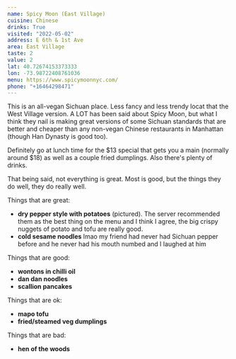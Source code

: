 ```yaml
---
name: Spicy Moon (East Village)
cuisine: Chinese
drinks: True
visited: "2022-05-02"
address: E 6th & 1st Ave
area: East Village
taste: 2
value: 2
lat: 40.72674153373333
lon: -73.98722408761036
menu: https://www.spicymoonnyc.com/
phone: "+16464298471"
---
```


This is an all-vegan Sichuan place. Less fancy and less trendy locat that the West Village version. A LOT has been said about Spicy Moon, but what I think they nail is making great versions of some Sichuan standards that are better and cheaper than any non-vegan Chinese restaurants in Manhattan (though Han Dynasty is good too).

Definitely go at lunch time for the $13 special that gets you a main (normally around $18) as well as a couple fried dumplings. Also there's plenty of drinks.

That being said, not everything is great. Most is good, but the things they do well, they do really well.

Things that are great:
- **dry pepper style with potatoes** (pictured). The server recommended them as the best thing on the menu and I think I agree, the big crispy nuggets of potato and tofu are really good.
- **cold sesame noodles** lmao my friend had never had Sichuan pepper before and he never had his mouth numbed and I laughed at him

Things that are good:
- **wontons in chilli oil**
- **dan dan noodles**
- **scallion pancakes**

Things that are ok:
- **mapo tofu**
- **fried/steamed veg dumplings**

Things that are bad:
- **hen of the woods**
